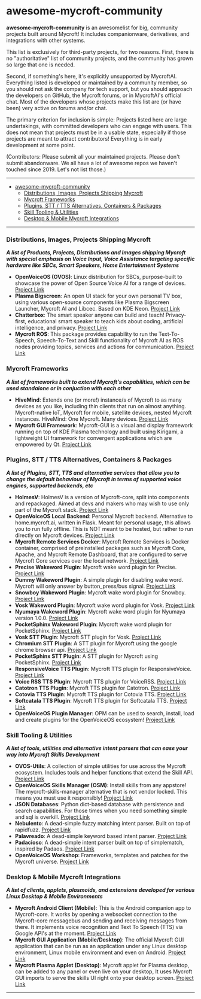 awesome-mycroft-community
==========================

**awesome-mycroft-community** is an awesomelist for big, community projects built around Mycroft! It includes companionware, derivatives, and integrations with other systems.

This list is exclusively for third-party projects, for two reasons. First, there is no "authoritative" list of community projects, and the community has grown so large that one is needed.

Second, if something's here, it's explicitly unsupported by MycroftAI. Everything listed is developed or maintained by a community member, so you should not ask the company for tech support, but you should approach the developers on GitHub, the Mycroft forums, or in MycroftAI's official chat. Most of the developers whose projects make this list are (or have been) very active on forums and/or chat.

The primary criterion for inclusion is simple: Projects listed here are large undertakings, with committed developers who can engage with users. This does not mean that projects must be in a usable state, especially if those projects are meant to attract contributors! Everything is in early development at some point.

(Contributors: Please submit all your maintained projects. Please don't submit abandonware. We all have a lot of awesome repos we haven't touched since 2019. Let's not list those.)

----------------------------------------------------------------------------------------------------------------------------------------------

- [awesome-mycroft-community](#awesome-mycroft-community)
    + [Distributions, Images, Projects Shipping Mycroft](#distributions--images--projects-shipping-mycroft)
    + [Mycroft Frameworks](#mycroft-frameworks)
    + [Plugins, STT / TTS Alternatives, Containers & Packages](#plugins--stt---tts-alternatives--containers---packages)
    + [Skill Tooling & Utilities](#skill-tooling---utilities)
    + [Desktop & Mobile Mycroft Integrations](#desktop---mobile-mycroft-integrations)

----------------------------------------------------------------------------------------------------------------------------------------------

### Distributions, Images, Projects Shipping Mycroft
**_A list of Products, Projects, Distributions and Images shipping Mycroft with special emphasis on Voice Input, Voice Assistance targeting specific hardware like SBCs, Smart Speakers, Home Entertainment Systems_**

- **OpenVoiceOS (OVOS)**: Linux distribution for SBCs, purpose-built to showcase the power of Open Source Voice AI for a range of devices. [Project Link](https://www.openvoiceos.com)
- **Plasma Bigscreen**: An open UI stack for your own personal TV box, using various open-source components like Plasma Bigscreen Launcher, Mycroft AI and Libcec. Based on KDE Neon. [Project Link](https://plasma-bigscreen.org/)
- **Chatterbox**: The smart speaker anyone can build and teach! Privacy-first, educational smart speaker to teach kids about coding, artificial intelligence, and privacy. [Project Link](https://hellochatterbox.com/)
- **Mycroft ROS**: This package provides capability to run the Text-To-Speech, Speech-To-Text and Skill functionality of Mycroft AI as ROS nodes providing topics, services and actions for communication. [Project Link](http://wiki.ros.org/mycroft_ros)

### Mycroft Frameworks
**_A list of frameworks built to extend Mycroft's capabilities, which can be used standalone or in conjuction with each other_**

- **HiveMind**: Extends one (or more!) instance/s of Mycroft to as many devices as you like, including thin clients that run on almost anything. Mycroft-native IoT, Mycroft for mobile, satellite devices, nested Mycroft instances. HiveMind: One Mycroft. Many devices. [Project Link](https://github.com/JarbasHiveMind/HiveMind-core)
- **Mycroft GUI Framework**: Mycroft-GUI is a visual and display framework running on top of KDE Plasma technology and built using Kirigami, a lightweight UI framework for convergent applications which are empowered by Qt. [Project Link](https://github.com/MycroftAI/mycroft-gui)

### Plugins, STT / TTS Alternatives, Containers & Packages
**_A list of Plugins, STT, TTS and alternative services that allow you to change the default behaviour of Mycroft in terms of supported voice engines, supported backends, etc_**

- **HolmesV**: HolmesV is a version of Mycroft-core, split into components and repackaged. Aimed at devs and makers who may wish to use only part of the Mycroft stack. [Project Link](https://github.com/HelloChatterbox/HolmesV)
- **OpenVoiceOS Local Backend**: Personal Mycroft backend. Alternative to home.mycroft.ai, written in Flask. Meant for personal usage, this allows you to run fully offline. This is NOT meant to be hosted, but rather to run directly on Mycroft devices. [Project Link](https://github.com/OpenVoiceOS/OVOS-local-backend)
- **Mycroft Remote Services Docker**: Mycroft Remote Services is Docker container, comprised of preinstalled packages such as Mycroft Core, Apache, and Mycroft Remote Dashboard, that are configured to serve Mycroft Core services over the local network. [Project Link](https://mycroft.pub/hosting-service/)
- **Precise Wakeword Plugin**: Mycroft wake word plugin for Precise. [Project Link](https://github.com/JarbasLingua/jarbas-wake-word-plugin-precise)
- **Dummy Wakeword Plugin**: A simple plugin for disabling wake word. Mycroft will only answer by button_press/bus signal. [Project Link](https://github.com/HelloChatterbox/dummy_wakeword_plugin)
- **Snowboy Wakeword Plugin**: Mycroft wake word plugin for Snowboy. [Project Link](https://github.com/JarbasLingua/jarbas-wake-word-plugin-snowboy)
- **Vosk Wakeword Plugin**: Mycroft wake word plugin for Vosk. [Project Link](https://github.com/JarbasLingua/jarbas-wake-word-plugin-vosk)
- **Nyumaya Wakeword Plugin**: Mycroft wake word plugin for Nyumaya version 1.0.0. [Project Link](https://github.com/JarbasLingua/jarbas-wake-word-plugin-nyumaya-premium)
- **PocketSphinx Wakeword Plugin**: Mycroft wake word plugin for PocketSphinx. [Project Link](https://github.com/JarbasLingua/jarbas-wakeword-plugin-pocketsphinx)
- **Vosk STT Plugin**: Mycroft STT plugin for Vosk. [Project Link](https://github.com/JarbasLingua/jarbas-stt-plugin-vosk)
- **Chromium STT Plugin**: A STT plugin for Mycroft using the google chrome browser api. [Project Link](https://github.com/JarbasLingua/jarbas-stt-plugin-chromium)
- **PocketSphinx STT Plugin**: A STT plugin for Mycroft using PocketSphinx. [Project Link](https://github.com/JarbasLingua/jarbas-stt-plugin-pocketsphinx)
- **ResponsiveVoice TTS Plugin**: Mycroft TTS plugin for ResponsiveVoice. [Project Link](https://github.com/JarbasLingua/jarbas-tts-plugin-responsivevoice)
- **Voice RSS TTS Plugin**: Mycroft TTS plugin for VoiceRSS. [Project Link](https://github.com/JarbasLingua/jarbas-tts-plugin-voicerss)
- **Catotron TTS Plugin**: Mycroft TTS plugin for Catotron. [Project Link](https://github.com/JarbasLingua/jarbas-tts-plugin-catotron)
- **Cotovia TTS Plugin**: Mycroft TTS plugin for Cotovia TTS. [Project Link](https://github.com/JarbasLingua/jarbas-tts-plugin-cotovia)
- **Softcatala TTS Plugin**: Mycroft TTS plugin for Softcatala TTS. [Project Link](https://github.com/JarbasLingua/jarbas-tts-plugin-softcatala)
- **OpenVoiceOS Plugin Manager**: OPM can be used to search, install, load and create plugins for the OpenVoiceOS ecosystem! [Project Link](https://github.com/OpenVoiceOS/OVOS-plugin-manager)

### Skill Tooling & Utilities
**_A list of tools, utilities and alternative intent parsers that can ease your way into Mycroft Skills Development_**

- **OVOS-Utils**: A collection of simple utilities for use across the Mycroft ecosystem. Includes tools and helper functions that extend the Skill API. [Project Link](https://github.com/OpenVoiceOS/ovos_utils)  
- **OpenVoiceOS Skills Manager (OSM)**: Install skills from any appstore! The mycroft-skills-manager alternative that is not vendor locked. This means you must use it responsibly! [Project Link](https://github.com/OpenVoiceOS/ovos_skill_manager)
- **JSON Databases**: Python dict-based database with persistence and search capabilities. For those times when you need something simple and sql is overkill. [Project Link](https://github.com/OpenJarbas/json_database)
- **Nebulento**: A dead-simple fuzzy matching intent parser. Built on top of rapidfuzz. [Project Link](https://github.com/OpenJarbas/nebulento)
- **Palavreado**: A dead-simple keyword based intent parser. [Project Link](https://github.com/OpenJarbas/palavreado)
- **Padacioso**: A dead-simple intent parser built on top of simplematch, inspired by Padaos. [Project Link](https://github.com/OpenJarbas/padacioso)
- **OpenVoiceOS Workshop**: Frameworks, templates and patches for the Mycroft universe. [Project Link](https://github.com/OpenVoiceOS/OVOS-workshop)

### Desktop & Mobile Mycroft Integrations
**_A list of clients, applets, plasmoids, and extensions developed for various Linux Desktop & Mobile Environments_**

- **Mycroft Android Client (Mobile)**: This is the Android companion app to Mycroft-core. It works by opening a websocket connection to the Mycroft-core messagebus and sending and receiving messages from there. It implements voice recognition and Text To Speech (TTS) via Google API's at the moment. [Project Link](https://github.com/MycroftAI/mycroft-android)
- **Mycroft GUI Application (Mobile/Desktop)**: The official Mycroft GUI application that can be run as an application under any Linux desktop environment, Linux mobile environment and even on Android. [Project Link](https://github.com/MycroftAI/mycroft-gui)
- **Mycroft Plasma Applet (Desktop)**: Mycroft applet for Plasma desktop, can be added to any panel or even live on your desktop, It uses Mycroft GUI imports to serve the skills UI right onto your desktop screen. [Project Link](https://invent.kde.org/utilities/mycroft-plasmoid) 

------------------------------------------------------------------------------------------------------------------------------------------------
